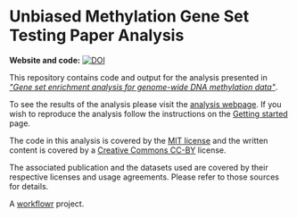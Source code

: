 
Unbiased Methylation Gene Set Testing Paper Analysis
====================================================

**Website and code:** [![DOI](https://zenodo.org/badge/281308884.svg)](https://zenodo.org/badge/latestdoi/281308884)

This repository contains code and output for the analysis presented in [*"Gene set enrichment analysis for genome-wide DNA methylation data"*](https://www.biorxiv.org/content/10.1101/2020.08.24.265702v2).

To see the results of the analysis please visit the [analysis webpage](http://oshlacklab.com/methyl-geneset-testing "Analysis website"). If you wish to reproduce the analysis follow the instructions on the [Getting started](http://oshlacklab.com/methyl-geneset-testing/gettingStarted.html) page.

The code in this analysis is covered by the [MIT license](https://choosealicense.com/licenses/mit/ "MIT License") and the written content is covered by a [Creative Commons CC-BY](https://choosealicense.com/licenses/cc-by-4.0/ "CC-BY License") license.

The associated publication and the datasets used are covered by their respective licenses and usage agreements. Please refer to those sources for details.

A [workflowr][] project.

[workflowr]: https://github.com/jdblischak/workflowr

